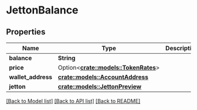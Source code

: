 # JettonBalance

## Properties

Name | Type | Description | Notes
------------ | ------------- | ------------- | -------------
**balance** | **String** |  | 
**price** | Option<[**crate::models::TokenRates**](TokenRates.md)> |  | [optional]
**wallet_address** | [**crate::models::AccountAddress**](AccountAddress.md) |  | 
**jetton** | [**crate::models::JettonPreview**](JettonPreview.md) |  | 

[[Back to Model list]](../README.md#documentation-for-models) [[Back to API list]](../README.md#documentation-for-api-endpoints) [[Back to README]](../README.md)


